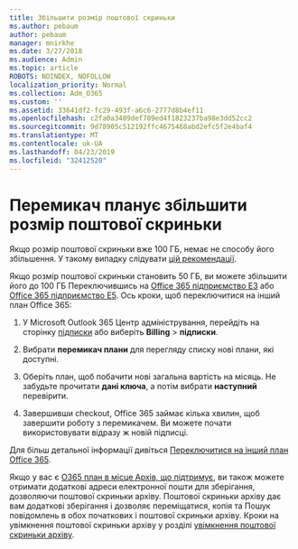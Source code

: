```yaml
---
title: Збільшити розмір поштової скриньки
ms.author: pebaum
author: pebaum
manager: mnirkhe
ms.date: 3/27/2018
ms.audience: Admin
ms.topic: article
ROBOTS: NOINDEX, NOFOLLOW
localization_priority: Normal
ms.collection: Adm_O365
ms.custom: ''
ms.assetid: 33641df2-fc29-493f-a6c6-2777d8b4ef11
ms.openlocfilehash: c2fa0a3489def709ed4f1823237ba98e3dd52cc2
ms.sourcegitcommit: 9d78905c512192ffc4675468abd2efc5f2e4baf4
ms.translationtype: MT
ms.contentlocale: uk-UA
ms.lasthandoff: 04/23/2019
ms.locfileid: "32412520"
---
```

# <a name="switch-plans-to-increase-mailbox-size"></a>Перемикач планує збільшити розмір поштової скриньки

Якщо розмір поштової скриньки вже 100 ГБ, немає не способу його збільшення. У такому випадку слідувати [цій рекомендації](https://support.office.com/client/e57572ff-0ba7-4782-ba5d-cdac3142ea71). 
  
Якщо розмір поштової скриньки становить 50 ГБ, ви можете збільшити його до 100 ГБ Переключившись на [Office 365 підприємство E3](https://products.office.com/business/office-365-enterprise-e3-business-software) або [Office 365 підприємство E5](https://products.office.com/business/office-365-enterprise-e5-business-software). Ось кроки, щоб переключитися на інший план Office 365:
  
1. У Microsoft Outlook 365 Центр адміністрування, перейдіть на сторінку [підписки](https://go.microsoft.com/fwlink/p/?linkid=842054) або виберіть **Billing** \> **підписки**.
    
2. Вибрати **перемикач плани** для перегляду списку нові плани, які доступні. 
    
3. Оберіть план, щоб побачити нові загальна вартість на місяць. Не забудьте прочитати **дані ключа**, а потім вибрати **наступний** перевірити. 
    
4. Завершивши checkout, Office 365 займає кілька хвилин, щоб завершити роботу з перемикачем. Ви можете почати використовувати відразу ж новій підписці.
    
Для більш детальної інформації дивіться [Переключитися на інший план Office 365](https://support.office.com/article/73318661-8f33-478b-bcc7-fb8d69dbb22a).
  
Якщо у вас є [O365 план в місце Архів, що підтримує](https://docs.microsoft.com/en-us/office365/servicedescriptions/exchange-online-archiving-service-description/exchange-online-archiving-service-description), ви також можете отримати додаткові адреси електронної пошти для зберігання, дозволяючи поштової скриньки архіву.  Поштової скриньки архіву дає вам додаткові зберігання і дозволяє переміщатися, копія та Пошук повідомлень в обох початкових і поштової скриньки архіву. Кроки на увімкнення поштової скриньки архіву у розділі [увімкнення поштової скриньки архіву](https://docs.microsoft.com/en-us/office365/securitycompliance/enable-archive-mailboxes).
